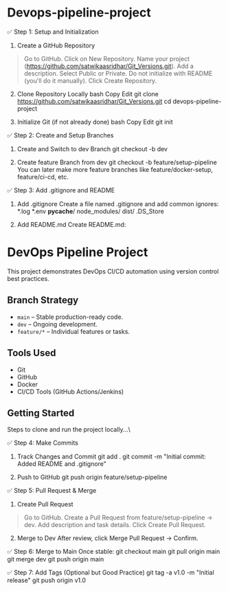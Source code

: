 # Devops-pipeline-project

✅ Step 1: Setup and Initialization
1. Create a GitHub Repository
> Go to GitHub.
> Click on New Repository.
> Name your project (https://github.com/satwikaasridhar/Git_Versions.git).
> Add a description.
> Select Public or Private.
> Do not initialize with README (you'll do it manually).
> Click Create Repository.

2. Clone Repository Locally
bash
Copy
Edit
git clone https://github.com/satwikaasridhar/Git_Versions.git
cd devops-pipeline-project

4. Initialize Git (if not already done)
bash
Copy
Edit
git init

✅ Step 2: Create and Setup Branches
1. Create and Switch to dev Branch
git checkout -b dev

3. Create feature Branch from dev
git checkout -b feature/setup-pipeline
You can later make more feature branches like feature/docker-setup, feature/ci-cd, etc.

✅ Step 3: Add .gitignore and README
1. Add .gitignore
Create a file named .gitignore and add common ignores:
*.log
*.env
__pycache__/
node_modules/
dist/
.DS_Store

2. Add README.md
Create README.md:

# DevOps Pipeline Project

This project demonstrates DevOps CI/CD automation using version control best practices.

## Branch Strategy
- `main` – Stable production-ready code.
- `dev` – Ongoing development.
- `feature/*` – Individual features or tasks.

## Tools Used
- Git
- GitHub
- Docker
- CI/CD Tools (GitHub Actions/Jenkins)

## Getting Started
Steps to clone and run the project locally...\

✅ Step 4: Make Commits
1. Track Changes and Commit
git add .
git commit -m "Initial commit: Added README and .gitignore"

2. Push to GitHub
git push origin feature/setup-pipeline

✅ Step 5: Pull Request & Merge
1. Create Pull Request
> Go to GitHub.
> Create a Pull Request from feature/setup-pipeline → dev.
> Add description and task details.
> Click Create Pull Request.

2. Merge to Dev
After review, click Merge Pull Request → Confirm.

✅ Step 6: Merge to Main
Once stable:
git checkout main
git pull origin main
git merge dev
git push origin main

✅ Step 7: Add Tags (Optional but Good Practice)
git tag -a v1.0 -m "Initial release"
git push origin v1.0
